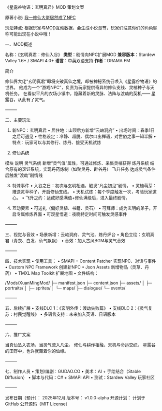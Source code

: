 《星露谷物语：玄明真君》MOD 策划文案

原著小说: [我一修仙大佬居然成了NPC](https://fanqienovel.com/page/7562766339979349054)

玩法特点: 根据玩家与MOD互动数据，会生成小说章节，玩家们注意你们的角色昵称可能出现在小说中哦！

一、MOD概述

名称：《玄明真君：修仙入谷》
**类型**：剧情向NPC扩展MOD
**兼容版本**：Stardew Valley 1.6+ / SMAPI 4.0+
**语言**：中英双语支持
**作者**：DRAMA FM

简介

修仙界大佬“玄明真君”即将突破真仙之境，却被神秘系统召唤入《星露谷物语》的世界。
他成为一个“游戏NPC”，负责为玩家提供奇异的修仙支线、灵植种子与天机任务。
在看似平凡的农场小镇中，隐藏着新的灵脉、法阵与渡劫的契机——
星露谷，从此有了灵气。

⸻

二、主要玩法

1. 新NPC：玄明真君
	•	居住地：山顶后方新增“云岫洞府”
	•	出场时间：春季1日之后可遇见
	•	性格设定：冷静、超脱、偶尔口出禅语，对世俗之事一知半解
	•	特点：玩家可以与其修行、炼丹、接受天机试炼

2. 修仙系统

模块	说明
灵气系统	新增“灵气值”属性，可通过修炼、采集灵植获得
炼丹系统	结合原有的烹饪系统，实现丹药炼制（如聚灵丹、辟谷丹）
飞升任务	达成灵气条件后触发“渡劫”剧情线

3. 特殊事件
	•	入谷之日：初次与玄明相遇，触发“凡尘初见”剧情。
	•	灵植萌芽：赠送灵草种子，开启修仙支线。
	•	天机试炼：每个季度触发一次，考验玩家道心。
	•	飞升之约：达成好感满值+修仙满级后，进入最终剧情。

4. 互动要素
	•	可送礼（偏好灵植、书籍、灵石）
	•	可拜师：成为玄明的弟子，开启专属修炼界面
	•	可观星悟道：夜晚特定时间可触发灵感事件

⸻

三、视觉与音效
	•	场景新增：云岫洞府、灵气池、炼丹炉台
	•	角色立绘：玄明真君（青衣、白发、仙气飘飘）
	•	音效：加入古风BGM与灵气音效

⸻

四、技术实现
	•	使用工具：
	•	SMAPI + Content Patcher 实现NPC、对话与事件
	•	Custom NPC Framework 创建新NPC
	•	Json Assets 新增物品（灵草、丹药）
	•	TMXL Map Toolkit 扩展地图
	•	文件结构：

/Mods/XuanMingMod/
  ├─ manifest.json
  ├─ content.json
  ├─ assets/
  │   ├─ portraits/
  │   ├─ sprites/
  │   └─ maps/
  ├─ dialogue/
  └─ events/



⸻

五、后续扩展
	•	支线DLC 1：《玄明外传：渡劫失败篇》
	•	支线DLC 2：《灵气复苏：村民觉醒线》
	•	多语言支持：未来加入英语、日语版本

⸻

六、推广文案

当真仙坠入农场，当灵气流入凡尘。
修仙与耕作相融，天机与命运交织。
星露谷的田野中，也许就藏着你的仙缘。

⸻

七、制作人员
	•	策划/编剧：GUDAO.CO
	•	美术：AI + 手绘结合（Stable Diffusion）
	•	脚本与代码：C# + SMAPI API
	•	测试：Stardew Valley 玩家社区

⸻

发布日期（预计）： 2025年12月
版本号： v1.0.0-alpha
开源计划： 计划于 GitHub 公开源码（MIT License）

